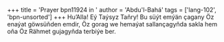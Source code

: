 +++
title = 'Prayer bpn11924 in '
author = 'Abdu'l-Bahá'
tags = ['lang-102', 'bpn-unsorted']
+++
Hu’Alla!
    Eý Taýsyz Taňry! Bu süýt emýän çagany Öz enaýat göwsüňden emdir, Öz gorag we hemaýat sallançagyňda sakla hem oňa Öz Rähmet gujagyňda terbiýe ber.
